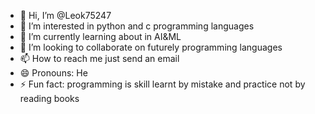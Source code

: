 - 👋 Hi, I’m @Leok75247
- 👀 I’m interested in python and c programming languages
- 🌱 I’m currently learning about in AI&ML
- 💞️ I’m looking to collaborate on futurely programming languages
- 📫 How to reach me just send an email
- 😄 Pronouns: He
- ⚡ Fun fact: programming is skill learnt by mistake and practice not by reading books

<!---
Leok75247/Leok75247 is a ✨ special ✨ repository because its `README.md` (this file) appears on your GitHub profile.
You can click the Preview link to take a look at your changes.
--->
